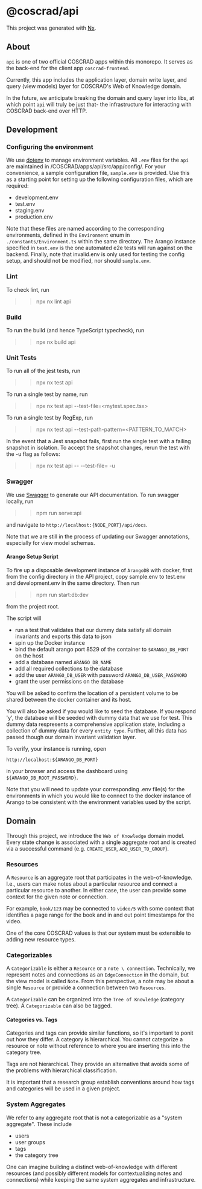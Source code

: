 # @coscrad/api

This project was generated with [Nx](https://nx.dev).

## About

`api` is one of two official COSCRAD apps within this monorepo. It serves as the back-end for the client app `coscrad-frontend`.

Currently, this app includes the application layer, domain write layer, and query (view models) layer for COSCRAD's Web of Knowledge domain.

In the future, we anticipate breaking the domain and query layer into libs, at which point `api` will truly be just that- the infrastructure for interacting with COSCRAD back-end over HTTP.

## Development

### Configuring the environment

We use [dotenv](https://www.npmjs.com/package/dotenv) to manage environment variables. All `.env` files for the `api` are maintained in
/COSCRAD/apps/api/src/app/config/. For your convenience, a sample configuration file, `sample.env` is provided. Use this as a starting point for setting up the following configuration files, which are required:

-   development.env
-   test.env
-   staging.env
-   production.env

Note that these files are named according to the corresponding environments, defined in the `Environment` enum in `./constants/Environment.ts` within the same directory. The Arango instance
specified in `test.env` is the one automated e2e tests will run against on the backend.
Finally, note that invalid.env is only used for testing the config setup, and should
not be modified, nor should `sample.env`.

### Lint

To check lint, run

> > npx nx lint api

### Build

To run the build (and hence TypeScript typecheck), run

> > npx nx build api

### Unit Tests

To run all of the jest tests, run

> > npx nx test api

To run a single test by name, run

> > npx nx test api --test-file=<mytest.spec.tsx>

To run a single test by RegExp, run

> > npx nx test api --test-path-pattern=<PATTERN_TO_MATCH>

In the event that a Jest snapshot fails, first run the single test with a failing snapshot in isolation. To accept the snapshot changes, rerun the test with the -u flag as follows:

> > npx nx test api -- --test-file=<name-of-test-file> -u

### Swagger

We use [Swagger](https://swagger.io/) to generate our API documentation. To run
swagger locally, run

> > npm run serve:api

and navigate to `http://localhost:{NODE_PORT}/api/docs`.

Note that we are still in the process of updating our Swagger annotations, especially for view model schemas.

#### Arango Setup Script

To fire up a disposable development instance of `ArangoDB` with docker, first from the config directory in the API project, copy sample.env to test.env and development.env in the same directory. Then run

> > npm run start:db:dev

from the project root.

The script will

-   run a test that validates that our dummy data satisfy all domain invariants and
    exports this data to json
-   spin up the Docker instance
-   bind the default arango port 8529 of the container to `$ARANGO_DB_PORT` on the host
-   add a database named `ARANGO_DB_NAME`
-   add all required collections to the database
-   add the user `ARANGO_DB_USER` with password `ARANGO_DB_USER_PASSWORD`
-   grant the user permissions on the database

You will be asked to confirm the location of a persistent volume to be shared
between the docker container and its host.

You will also be asked if you would like to seed the database. If you respond 'y',
the database will be seeded with dummy data that we use for test. This dummy data
respresents a comprehensive application state, including a collection of dummy
data for every `entity type`. Further, all this data has passed though our
domain invariant validation layer.

To verify, your instance is running, open

```
http://localhost:${ARANGO_DB_PORT}
```

in your browser and access the dashboard using `${ARANGO_DB_ROOT_PASSWORD}`.

Note that you will need to update your corresponding .env file(s) for the
environments in which you would like to connect to the docker instance of Arango
to be consistent with the environment variables used by the script.

## Domain

Through this project, we introduce the `Web of Knowledge` domain model. Every state change is associated with a single aggregate root and is created via a successful command (e.g. `CREATE_USER`, `ADD_USER_TO_GROUP`).

### Resources

A `Resource` is an aggregate root that participates in the web-of-knowledge. I.e., users can make notes about a particular resource and connect a particular resource to another. In either case, the user can provide some context for the given note or connection.

For example, `book/123` may be connected to `video/5` with some context that identifies a page range for the book and in and out point timestamps for the video.

One of the core COSCRAD values is that our system must be extensible to adding new resource types.

### Categorizables

A `Categorizable` is either a `Resource` or a `note \ connection`. Technically, we represent notes and connections as an `EdgeConnection` in the domain, but the view model is called `Note`. From this perspective, a note may be about a single `Resource` or provide a connection between two `Resources`.

A `Categorizable` can be organized into the `Tree of Knowledge` (category tree). A `Categorizable` can also be tagged.

#### Categories vs. Tags

Categories and tags can provide similar functions, so it's important to ponit out how they differ. A category is hierarchical. You cannot categorize a resource or note without reference to where you are inserting this into the category tree.

Tags are not hierarchical. They provide an alternative that avoids some of the problems with hierarchical classification.

It is important that a research group establish conventions around how tags and categories will be used in a given project.

### System Aggregates

We refer to any aggregate root that is not a categorizable as a "system aggregate". These include

-   users
-   user groups
-   tags
-   the category tree

One can imagine building a distinct web-of-knowledge with different resources (and possibly different models for contextualizing notes and connections) while keeping the same system aggregates and infrastructure.

<!-- TODO Add development guidelines -->
